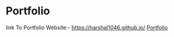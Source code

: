 # Portfolio
link To Portfolio Website:-
https://harshal1046.github.io/
<a href="https://harshal1046.github.io/">Portfolio</a>
